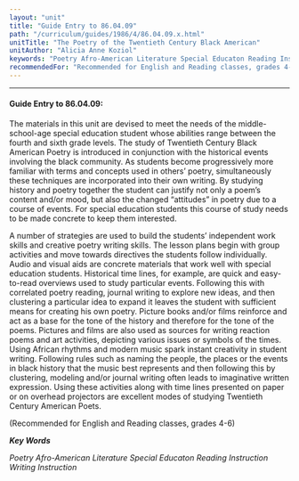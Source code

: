 ```yaml
---
layout: "unit"
title: "Guide Entry to 86.04.09"
path: "/curriculum/guides/1986/4/86.04.09.x.html"
unitTitle: "The Poetry of the Twentieth Century Black American"
unitAuthor: "Alicia Anne Koziol"
keywords: "Poetry Afro-American Literature Special Educaton Reading Instruction Writing Instruction"
recommendedFor: "Recommended for English and Reading classes, grades 4-6"
---
```

<body>
<hr/>
 <h4>
  Guide Entry to 86.04.09:
 </h4>
 The materials in this unit are devised to meet the needs of the middle-school-age special education student whose abilities range between the fourth and sixth grade levels. The study of Twentieth Century Black American Poetry is introduced in conjunction with the historical events involving the black community. As students become progressively more familiar with terms and concepts used in others’ poetry, simultaneously these techniques are incorporated into their own writing. By studying history and poetry together the student can justify not only a poem’s content and/or mood, but also the changed “attitudes” in poetry due to a course of events. For special education students this course of study needs to be made concrete to keep them interested.
 <p>
  A number of strategies are used to build the students’ independent work skills and creative poetry writing skills. The lesson plans begin with group activities and move towards directives the students follow individually. Audio and visual aids are concrete materials that work well with special education students. Historical time lines, for example, are quick and easy-to-read overviews used to study particular events. Following this with correlated poetry reading, journal writing to explore new ideas, and then clustering a particular idea to expand it leaves the student with sufficient means for creating his own poetry. Picture books and/or films reinforce and act as a base for the tone of the history and therefore for the tone of the poems. Pictures and films are also used as sources for writing reaction poems and art activities, depicting various issues or symbols of the times. Using African rhythms and modern music spark instant creativity in student writing. Following rules such as naming the people, the places or the events in black history that the music best represents and then following this by clustering, modeling and/or journal writing often leads to imaginative written expression. Using these activities along with time lines presented on paper or on overhead projectors are excellent modes of studying Twentieth Century American Poets.
 </p>
 <p>
  (Recommended for English and Reading classes, grades 4-6)
 </p>
<p>
  <b>
   <i>
    Key Words
   </i>
  </b>
  <br/>
 </p>
 <p>
  <i>
   Poetry Afro-American Literature Special Educaton Reading Instruction Writing Instruction
  </i>
 </p>

</body>